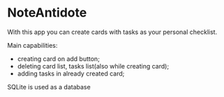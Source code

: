 # NoteAntidote
With this app you can create cards with tasks as your personal checklist.

Main capabilities: 
  * creating card on add button;
  * deleting card list, tasks list(also while creating card);
  * adding tasks in already created card;
  
SQLite is used as a database
